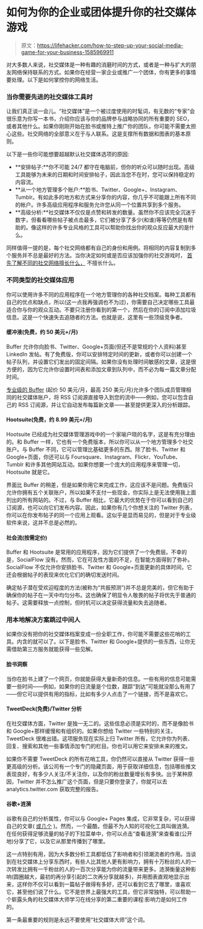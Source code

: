 # 如何为你的企业或团体提升你的社交媒体游戏

> 原文：<https://lifehacker.com/how-to-step-up-your-social-media-game-for-your-business-1585969911>

对大多数人来说，社交媒体是一种有趣的消磨时间的方式，或者是一种与扩大的朋友网络保持联系的方式。如果你在经营一家企业或推广一个团体，你有更多的事情要处理。以下是如何掌控你的网络生活。



### 当你需要先进的社交媒体工具时

让我们真正谈一会儿。“社交媒体”是一个被过度使用的时髦词，有无数的“专家”会很乐意为你写一本书，介绍你应该与你的品牌参与战略协同的所有重要的 SEO，或者其他什么。如果你刚刚开始在脸书或推特上推广你的团队，你可能不需要太担心这些。社交网络的全部意义在于与人联系。这是支撑所有数据和图表的基本原则。

以下是一些你可能想要超越默认社交媒体选项的原因:

*   **安排帖子:**你不可能 24/7 都守在电脑前，但你的听众可以随时出现。高级工具能够为未来的日期和时间安排帖子，因此当您不在时，您可以保持稳定的内容流。
*   **从一个地方管理多个账户:**脸书、Twitter、Google+、Instagram、Tumblr。有如此多的地方和方式来分享你的内容，你几乎不可能跟上所有不同的帐户。许多高级应用程序和服务允许您从同一个位置共享到多个服务。
*   **高级分析:**社交媒体不仅仅是点赞和转发的数量。虽然你不应该完全沉迷于数字，但看看哪些帖子被点击最多，它们被分享了多少(和谁)等等仍然是有帮助的。像这样的许多专业风格的工具可以帮助你找出你的观众反应最大的是什么。

同样值得一提的是，每个社交网络都有自己的身份和用例。将相同的内容复制到多个服务并不总是最好的方法。当你决定如何或是否应该加强你的社交游戏时， [首先了解不同的社交网络擅长什么，](https://lifehacker.com/which-social-network-should-i-use-894808717) 不擅长什么。

### 不同类型的社交媒体应用

你可以使用许多不同的应用程序在一个地方管理你的各种社交档案。每种工具都有自己的优点和缺点，所以(这一点我再强调也不为过)，你需要自己决定哪些工具最适合你与你的观众互动。不要只注册你看到的第一个，然后在你的订阅中添加垃圾信息。这是一个快速失去追随者的方法。也就是说，这里有一些顶级竞争者。

#### 缓冲液(免费，约 50 美元+/月)

Buffer 允许你向脸书、Twitter、Google+页面(但还不是常规的个人资料)甚至 LinkedIn 发帖。有了免费版，你可以安排特定时间的更新，或者你可以创建一个帖子队列，并设置它们发出的固定间隔。如果你没有处理时间敏感的文章，这是很方便的，因为它允许你设置时间表和添加文章到队列中，而不必为每一篇文章分配时间。

[专业级的 Buffer](https://bufferapp.com/business?utm_campaign=analysis_tab_experiment_notification) (起价 50 美元/月，最高 250 美元/月)允许多个团队成员管理相同的社交媒体账户，将 RSS 订阅源直接导入到您的流中——例如，您可以包含自己的 RSS 订阅源，并让它自动发布每篇新文章——甚至提供更深入的分析跟踪。

#### Hootsuite(免费，约 8.99 美元+/月)

Hootsuite 已经成为社交媒体管理游戏中的一个家喻户晓的名字，这是有充分理由的。和 Buffer 一样，它也有一个免费版本，所以你可以从一个地方管理多个社交账户。与 Buffer 不同，它可以管理比基础更多的东西。除了脸书、Twitter 和 Google+页面，你还可以与 Foursquare、Instagram、Flickr、YouTube、Tumblr 和许多其他网站互动。如果你想要一个庞大的应用程序来管理一切，Hootsuite 就是它。

界面比 Buffer 的稍差，但是如果你用它来完成工作，这应该不是问题。免费版只允许你拥有五个关联账户，所以如果不支付一些现金，你实际上是无法使用我上面列出的所有网站的。不过，与 Buffer 相比，它最大的优势在于你可以看到自己的订阅源，也可以向它们发布内容。因此，如果你有几个你想关注的 Twitter 列表，你可以在你发布帖子的同一个应用上观看。这似乎是显而易见的，但是对于专业级软件来说，这并不总是必然的。

#### 社会流(按需定价)

Buffer 和 Hootsuite 是常用的应用程序，因为它们提供了一个免费层。不幸的是，SocialFlow 没有。然而，它在可及性方面的不足，在智能方面得到了弥补。SocialFlow 不仅允许你安排脸书、Twitter 和 Google+页面更新的具体时间，它还会根据帖子的表现来优化它们的确切发送时间。

确定帖子潜在受欢迎程度的方法(被称为“共振预测”)并不总是完美的，但它有助于确保你的帖子在一天中均匀分布。这也确保了明显令人敬畏的帖子将优先于普通的帖子。这需要释放一点控制，但时机可以决定获得流量和失去追随者。

### 用本地解决方案跳过中间人

如果你没有把你的社交媒体档案变成一份全职工作，你可能不需要这些花哨的工具。内含的就可以了。以下是脸书、Twitter 和 Google+提供的一些东西，让你无需借助第三方服务就能获得一些见解。

#### 脸书洞察

当你在脸书上建了一个网页，你就能获得大量新奇的信息。一些有用的信息可能需要一些时间——例如，如果你的日流量是个位数，跟踪“到达”可能就没那么有用了——但它可以提供有用的指标，比如有多少人点击了一个链接，而不是喜欢它。

#### TweetDeck(免费)/Twitter 分析

在社交媒体方面，Twitter 是独一无二的。这些信息必须是实时的，而不是像脸书和 Google+那样缓慢和有组织的。如果你想给 Twitter 一些特别的关注，TweetDeck 很难出错。这项服务现在实际上归 Twitter 所有，它允许你为列表、回复、搜索和其他一些事情添加专门的栏目。你也可以用它来安排未来的推文。

如果你不需要 TweetDeck 的所有花哨工具，你仍然可以直接从 Twitter 获得一些更高级的分析。该公司有一个专门的隐藏页面，用于获取详细信息，包括哪些推文表现良好，有多少人关注/不关注你，以及你的粉丝数量增长有多快。出于某种原因，Twitter 并不怎么推广这个页面，但是只要你登录了，你就可以去 analytics.twitter.com 获取完整的报告。

#### 谷歌+涟漪

谷歌有自己的分析属性，你可以与 Google+ Pages 集成，它非常复杂，可以获得自己的文章( [或几个](http://lifehacker.com/tag/google-analytics) )。然而，一个最酷，但最不为人知的可视化工具叫做涟漪。在任何获得足够流量的帖子的下拉菜单中，你可以点击“查看涟漪”来查看谁(公开地)分享了它，以及它从那里传播到了哪里。

这一点特别有用，因为大多数分析工具都低估了影响者和引领潮流者的作用。当谈到在社交媒体上分享东西时，有些人比其他人更有影响力，拥有十万粉丝的人的一次转发比拥有一千粉丝的人的一百次分享能为你的流量带来更多。涟漪衡量这种影响(圆圈越大，最初的再分享引起的二次再分享就越多)，并用图表直观地显示出来，这样你不仅可以看到一篇帖子做得有多好，还可以看到它去了哪里，谁喜欢它，甚至他们说了什么。它不是世界上最强大的工具，但它非常独特，可以帮助一个崭露头角的社交媒体大师学习在线分享的第二重要的课程:影响力是如何工作的。

第一条最重要的规则是永远不要使用“社交媒体大师”这个词。